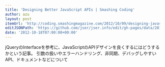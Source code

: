 ```yaml
---
title: 'Designing Better JavaScript APIs | Smashing Coding'
author: azu
layout: post
itemUrl: 'http://coding.smashingmagazine.com/2012/10/09/designing-javascript-apis-usability/'
editJSONPath: 'https://github.com/jser/jser.info/edit/gh-pages/data/2012/10/index.json'
date: '2012-10-18T07:00:00+00:00'
---
```

jQueryのInterfaceを参考に、JavaScriptのAPIデザインを良くするにはどうするかという記事。
引数の扱いやエラーハンドリング、非同期、デバッグしやすいAPI、ドキュメントなどについて
